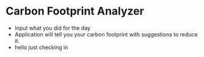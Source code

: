 # Carbon Footprint Analyzer

- Input what you did for the day
- Application will tell you your carbon footprint with suggestions to reduce it.
- hello just checking in
